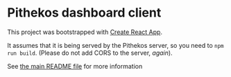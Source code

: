 # Pithekos dashboard client

This project was bootstrapped with [Create React App](https://github.com/facebook/create-react-app).

It assumes that it is being served by the Pithekos server, so you need to `npm run build`. (Please do not add CORS to the server, *again*).

See [the main README file](../README.md) for more information
